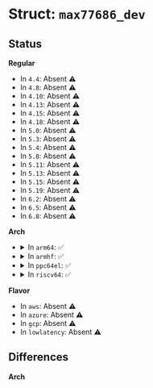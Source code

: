 # Struct: <code>max77686_dev</code>

## Status
<b>Regular</b>
<ul>
<li>
In <code>4.4</code>: Absent ⚠️
</li>
<li>
In <code>4.8</code>: Absent ⚠️
</li>
<li>
In <code>4.10</code>: Absent ⚠️
</li>
<li>
In <code>4.13</code>: Absent ⚠️
</li>
<li>
In <code>4.15</code>: Absent ⚠️
</li>
<li>
In <code>4.18</code>: Absent ⚠️
</li>
<li>
In <code>5.0</code>: Absent ⚠️
</li>
<li>
In <code>5.3</code>: Absent ⚠️
</li>
<li>
In <code>5.4</code>: Absent ⚠️
</li>
<li>
In <code>5.8</code>: Absent ⚠️
</li>
<li>
In <code>5.11</code>: Absent ⚠️
</li>
<li>
In <code>5.13</code>: Absent ⚠️
</li>
<li>
In <code>5.15</code>: Absent ⚠️
</li>
<li>
In <code>5.19</code>: Absent ⚠️
</li>
<li>
In <code>6.2</code>: Absent ⚠️
</li>
<li>
In <code>6.5</code>: Absent ⚠️
</li>
<li>
In <code>6.8</code>: Absent ⚠️
</li>
</ul>
<b>Arch</b>
<ul>
<li>
<details>
<summary>In <code>arm64</code>: ✅</summary>

```c
struct max77686_dev {
    struct device *dev;
    struct i2c_client *i2c;
    long unsigned int type;
    struct regmap *regmap;
    struct regmap_irq_chip_data *irq_data;
    int irq;
    struct mutex irqlock;
    int irq_masks_cur[3];
    int irq_masks_cache[3];
};
```
</details>
</li>
<li>
<details>
<summary>In <code>armhf</code>: ✅</summary>

```c
struct max77686_dev {
    struct device *dev;
    struct i2c_client *i2c;
    long unsigned int type;
    struct regmap *regmap;
    struct regmap_irq_chip_data *irq_data;
    int irq;
    struct mutex irqlock;
    int irq_masks_cur[3];
    int irq_masks_cache[3];
};
```
</details>
</li>
<li>
<details>
<summary>In <code>ppc64el</code>: ✅</summary>

```c
struct max77686_dev {
    struct device *dev;
    struct i2c_client *i2c;
    long unsigned int type;
    struct regmap *regmap;
    struct regmap_irq_chip_data *irq_data;
    int irq;
    struct mutex irqlock;
    int irq_masks_cur[3];
    int irq_masks_cache[3];
};
```
</details>
</li>
<li>
<details>
<summary>In <code>riscv64</code>: ✅</summary>

```c
struct max77686_dev {
    struct device *dev;
    struct i2c_client *i2c;
    long unsigned int type;
    struct regmap *regmap;
    struct regmap_irq_chip_data *irq_data;
    int irq;
    struct mutex irqlock;
    int irq_masks_cur[3];
    int irq_masks_cache[3];
};
```
</details>
</li>
</ul>
<b>Flavor</b>
<ul>
<li>
In <code>aws</code>: Absent ⚠️
</li>
<li>
In <code>azure</code>: Absent ⚠️
</li>
<li>
In <code>gcp</code>: Absent ⚠️
</li>
<li>
In <code>lowlatency</code>: Absent ⚠️
</li>
</ul>

## Differences
<b>Arch</b>
<ul>
</ul>
